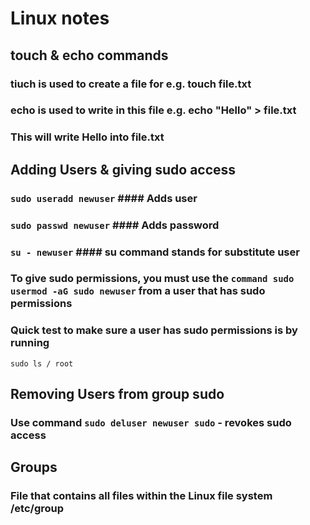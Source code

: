# Linux notes

## touch & echo commands
### tiuch is used to create a file for e.g. touch file.txt
### echo is used to write in this file e.g. echo "Hello" > file.txt
### This will write Hello into file.txt

## Adding Users & giving sudo access
### ```sudo useradd newuser``` #### Adds user
### ```sudo passwd newuser``` #### Adds password

### ```su - newuser``` #### su command stands for substitute user 
### To give sudo permissions, you must use the ```command sudo usermod -aG sudo newuser``` from a user that has sudo permissions
### Quick test to make sure a user has sudo permissions is by running 
```sudo ls / root``` 

## Removing Users from group sudo
### Use command ```sudo deluser newuser sudo``` - revokes sudo access

## Groups
### File that contains all files within the Linux file system /etc/group